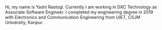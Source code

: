Hi, my name is Yashi Rastogi. Currently I am working in DXC Technology as Associate Software Engineer. I completed my engineering degree in 2019 with Electronics and Communication Engineering from UIET, CSJM University, Kanpur. 